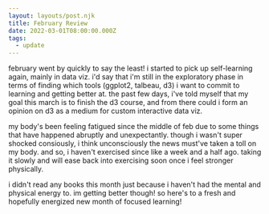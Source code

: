 ```yaml
---
layout: layouts/post.njk
title: February Review
date: 2022-03-01T08:00:00.000Z
tags:
  - update
---
```

february went by quickly to say the least! i started to pick up self-learning again, mainly in data viz. i'd say that i'm still in the exploratory phase in terms of finding which tools (ggplot2, talbeau, d3) i want to commit to learning and getting better at. the past few days, i've told myself that my goal this march is to finish the d3 course, and from there could i form an opinion on d3 as a medium for custom interactive data viz. 

my body's been feeling fatigued since the middle of feb due to some things that have happened abruptly and unexpectantly. though i wasn't super shocked consiously, i think unconsciously the news must've taken a toll on my body. and so, i haven't exercised since like a week and a half ago. taking it slowly and will ease back into exercising soon once i feel stronger physically. 

i didn't read any books this month just because i haven't had the mental and physical energy to. im getting better though! so here's to a fresh and hopefully energized new month of focused learning!